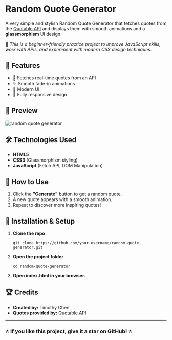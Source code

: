 # Random Quote Generator

A very simple and stylish Random Quote Generator that fetches quotes from the [Quotable API](https://quotable.io/) and displays them with smooth animations and a **glassmorphism** UI design.

📌 *This is a beginner-friendly practice project to improve JavaScript skills, work with APIs, and experiment with modern CSS design techniques.*

## 🚀 Features
- 📜 Fetches real-time quotes from an API
- ✨ Smooth fade-in animations
- 🎨 Modern UI
- 📱 Fully responsive design

## 📸 Preview
  ![random quote  generator](https://github.com/user-attachments/assets/4377a022-e14a-4087-b04e-05038dfc7c97)

## 🛠️ Technologies Used
- **HTML5**  
- **CSS3** (Glassmorphism styling)  
- **JavaScript** (Fetch API, DOM Manipulation)  

## 📌 How to Use
1. Click the **"Generate"** button to get a random quote.
2. A new quote appears with a smooth animation.
3. Repeat to discover more inspiring quotes!

## 🔧 Installation & Setup

1. **Clone the repo**  

   ```
   git clone https://github.com/your-username/random-quote-generator.git
   ```

2. **Open the project folder**
   
   ```
   cd random-quote-generator
   ```
   
3. **Open index.html in your browser.**

## 🏆 Credits
- **Created by:** Timothy Chen  
- **Quotes provided by:** [Quotable API](https://quotable.io/)  

---

### ⭐ If you like this project, give it a star on GitHub! ⭐
